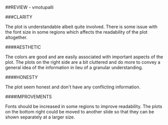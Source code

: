##REVIEW - vmotupalli

###CLARITY

The plot is understandable albeit quite involved. There is some issue with the font size in some regions which affects the readability of the plot altogether.

####AESTHETIC

The colors are good and are easily associated with important aspects of the plot. The plots on the right side are a bit cluttered and do more to convey a general idea of the information in lieu of a granular understanding.

####HONESTY

The plot seem honest and don't have any conflicting information.

####IMPROVEMENTS

Fonts should be increased in some regions to improve readability. The plots on the bottom right could be moved to another slide so that they can be shown separately at a larger size.   